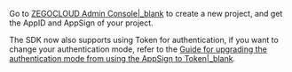 
Go to [ZEGOCLOUD Admin Console\|_blank](https://console.zegocloud.com/) to create a new project, and get the AppID and AppSign of your project.

<div class="mk-warning">

The SDK now also supports using Token for authentication, if you want to change your authentication mode, refer to the [Guide for upgrading the authentication mode from using the AppSign to Token\|_blank](https://docs.zegocloud.com/faq/token_upgrade). 
</div>



